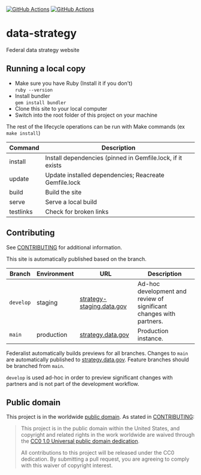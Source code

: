 [![GitHub Actions](https://github.com/GSA/data-strategy/actions/workflows/build.yml/badge.svg)](https://github.com/GSA/data-strategy/actions/workflows/build.yml)
[![GitHub Actions](https://github.com/GSA/data-strategy/actions/workflows/qa.yml/badge.svg)](https://github.com/GSA/data-strategy/actions/workflows/qa.yml)

# data-strategy

Federal data strategy website

## Running a local copy

-   Make sure you have Ruby (Install it if you don't)  
    `ruby --version`
-   Install bundler  
    `gem install bundler`
-   Clone this site to your local computer
-   Switch into the root folder of this project on your machine

The rest of the lifecycle operations can be run with Make commands (ex `make install`)

| Command   | Description                                                |
| --------- | ---------------------------------------------------------- |
| install   | Install dependencies (pinned in Gemfile.lock, if it exists |
| update    | Update installed dependencies; Reacreate Gemfile.lock      |
| build     | Build the site                                             |
| serve     | Serve a local build                                        |
| testlinks | Check for broken links                                     |

## Contributing

See [CONTRIBUTING](CONTRIBUTING.md) for additional information.

This site is automatically published based on the branch.

| Branch    | Environment | URL                                                             | Description                                                         |
| --------- | ----------- | --------------------------------------------------------------- | ------------------------------------------------------------------- |
| `develop` | staging     | [strategy-staging.data.gov](https://strategy-staging.data.gov/) | Ad-hoc development and review of significant changes with partners. |
| `main`    | production  | [strategy.data.gov](https://strategy.data.gov/)                 | Production instance.                                                |

Federalist automatically builds previews for all branches. Changes to `main` are
automatically published to [strategy.data.gov](https://strategy.data.gov/).
Feature branches should be branched from `main`.

`develop` is used ad-hoc in order to preview significant changes with partners
and is not part of the development workflow.

## Public domain

This project is in the worldwide [public domain](LICENSE.md). As stated in [CONTRIBUTING](CONTRIBUTING.md):

> This project is in the public domain within the United States, and copyright and related rights in the work worldwide are waived through the [CC0 1.0 Universal public domain dedication](https://creativecommons.org/publicdomain/zero/1.0/).
>
> All contributions to this project will be released under the CC0 dedication. By submitting a pull request, you are agreeing to comply with this waiver of copyright interest.
